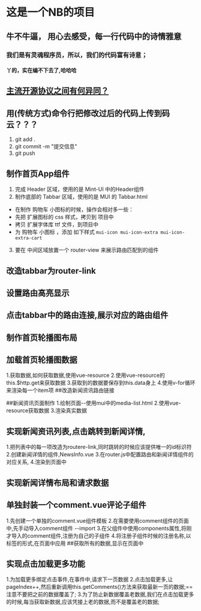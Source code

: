 # 这是一个NB的项目

## 牛不牛逼， 用心去感受，每一行代码中的诗情雅意

### 我们是有灵魂程序员，所以，我们的代码富有诗意；

#### 丫的，实在编不下去了,哈哈哈

## [主流开源协议之间有何异同？](https://www.zhihu.com/question/19568896)

## 用(传统方式)命令行把修改过后的代码上传到码云？？？
1. git add .
2. git commit -m "提交信息"
3. git push

## 制作首页App组件
1. 完成 Header 区域，使用的是 Mint-UI 中的Header组件
2. 制作底部的 Tabbar 区域，使用的是 MUI 的 Tabbar.html
 + 在制作 购物车 小图标的时候，操作会相对多一些：
 + 先把 扩展图标的 css 样式，拷贝到 项目中
 + 拷贝 扩展字体库 ttf 文件，到项目中
 + 为 购物车 小图标 ，添加 如下样式 `mui-icon mui-icon-extra mui-icon-extra-cart`
3. 要在 中间区域放置一个 router-view 来展示路由匹配到的组件
## 改造tabbar为router-link

## 设置路由高亮显示

## 点击tabbar中的路由连接,展示对应的路由组件

## 制作首页轮播图布局

## 加载首页轮播图数据
1.获取数据,如何获取数据,使用vue-resource
2.使用vue-resource的this.$http.get来获取数据
3.获取到的数据要保存到this.data身上
4.使用v-for循环来渲染每一个item项
##改造新闻资讯路由链接

##新闻资讯页面制作
1.绘制页面--使用mui中的media-list.html
2.使用vue-resource获取数据
3.渲染真实数据
## 实现新闻资讯列表,点击跳转到新闻详情,
1.把列表中的每一项改造为routere-link,同时跳转的时候应该提供唯一的id标识符
2.创建新闻详情的组件,NewsInfo.vue
3.在router.js中配置路由和新闻详情组件的对应关系,
4.渲染到页面中
## 实现新闻详情布局和请求数据
## 单独封装一个comment.vue评论子组件
1.先创建一个单独的comment.vue组件模板
2.在需要使用comment组件的页面中,先手动导入comment组件 --import
3.在父组件中使用components属性,将刚才导入的comment组件,注册为自己的子组件
4.将注册子组件时候的注册名称,以标签的形式,在页面中应用
##获取所有的数据,显示在页面中
## 实现点击加载更多功能
1.为加载更多绑定点击事件,在事件中,请求下一页数据
2.点击加载更多,让pageIndex++,然后重新调用this.getComments()方法来获取最新一页的数据;==注意不要把之前的数据覆盖了;
3.为了防止新数据覆盖老数据,我们在点击加载更多的时候,每当获取新数据,应该凭接上老的数据,而不是覆盖老的数据;